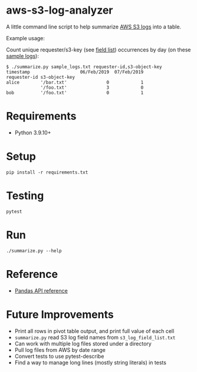 # aws-s3-log-analyzer

A little command line script to help summarize [AWS S3 logs](https://docs.aws.amazon.com/AmazonS3/latest/userguide/LogFormat.html) into a table.

Example usage:

Count unique requester/s3-key (see [field list](./s3_log_field_list.txt)) occurrences by day (on these [sample logs](./sample_logs.txt)):

```
$ ./summarize.py sample_logs.txt requester-id,s3-object-key
timestamp                   06/Feb/2019  07/Feb/2019
requester-id s3-object-key
alice        '/bar.txt'               0            1
             '/foo.txt'               3            0
bob          '/foo.txt'               0            1
```

# Requirements

- Python 3.9.10+

# Setup

```
pip install -r requirements.txt
```

# Testing

```
pytest
```

# Run

```
./summarize.py --help
```

# Reference

- [Pandas API reference](https://pandas.pydata.org/docs/reference/index.html)

# Future Improvements

- Print all rows in pivot table output, and print full value of each cell
- `summarize.py` read S3 log field names from `s3_log_field_list.txt`
- Can work with multiple log files stored under a directory
- Pull log files from AWS by date range
- Convert tests to use pytest-describe
- Find a way to manage long lines (mostly string literals) in tests
